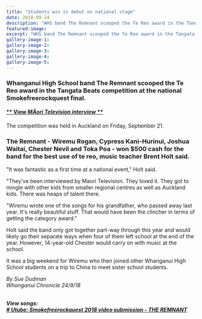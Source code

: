 ```yaml
---
title: "Students win in debut on national stage"
date: 2018-09-24
description: "WHS band The Remnant scooped the Te Reo award in the Tangata Beats competition at the national..."
featured-image: 
excerpt: "WHS band The Remnant scooped the Te Reo award in the Tangata Beats competition at the national Smokefreerockquest final."
gallery-image-1: 
gallery-image-2: 
gallery-image-3: 
gallery-image-4: 
gallery-image-5: 
---
```


<h3 class="element element-paragraph">Whanganui High School band The Remnant scooped the Te Reo award in the Tangata Beats competition at the national Smokefreerockquest final.</h3>
<p><strong><a href="http://www.maoritelevision.com/news/regional/smokefree-rockquest-finals-tamaki-makaurau">** View&nbsp;<em>MÄori Television interview **</em></a></strong></p>
<p class="element element-paragraph">The competition was held in Auckland on Friday, September 21.</p>
<h3 class="element element-paragraph">The Remnant - Wiremu Rogan, Cypress Kani-Hurinui, Joshua Waitai, Chester Nevil and Toka Poa - won $500 cash for the band for the best use of te reo, music teacher Brent Holt said.</h3>
<p class="element element-paragraph">"It was fantastic as a first time at a national event," Holt said.</p>
<p class="element element-paragraph">"They've been interviewed by Maori Television. They loved it. They got to mingle with other kids from smaller regional centres as well as Auckland kids. There was heaps of talent there.</p>
<p class="element element-paragraph">"Wiremu wrote one of the songs for his grandfather, who passed away last year. It's really beautiful stuff. That would have been the clincher in terms of getting the category award."</p>
<p class="element element-paragraph">Holt said the band only got together part-way through this year and would likely go their separate ways when four of them left school at the end of the year. However, 14-year-old Chester would carry on with music at the school.</p>
<p class="element element-paragraph">It was a big weekend for Wiremu who then joined other Whanganui High School students on a trip to China to meet sister school students.</p>
<p class="element element-paragraph"><em>By Sue Dudman</em><br /><em>Whanganui Chronicle 24/9/18<br /><br /></em></p>
<p class="element element-paragraph"><em><strong>View songs:</strong><br /><strong><a href="https://youtu.be/E2ES_DIaEsE"># Utube: Smokefreerockquest 2018 video submission - THE REMNANT</a></strong></em></p>

